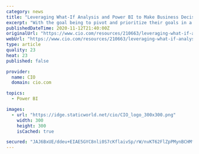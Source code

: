 ```yaml
---
category: news
title: "Leveraging What-If Analysis and Power BI to Make Business Decisions During the Coronavirus Pandemic"
excerpt: "With the goal being to pivot and prioritize their goals in a time of crisis, they partnered with CloudMoyo to leverage what-if analysis and Power BI. The resulting solution was the ..."
publishedDateTime: 2020-11-12T21:40:00Z
originalUrl: "https://www.cio.com/resources/210663/leveraging-what-if-analysis-and-power-bi-to-make-business-decisions-during-the-coronavirus-pandemic"
webUrl: "https://www.cio.com/resources/210663/leveraging-what-if-analysis-and-power-bi-to-make-business-decisions-during-the-coronavirus-pandemic"
type: article
quality: 23
heat: 23
published: false

provider:
  name: CIO
  domain: cio.com

topics:
  - Power BI

images:
  - url: "https://idge.staticworld.net/cio/CIO_logo_300x300.png"
    width: 300
    height: 300
    isCached: true

secured: "JAJ6BxUE/ddeu+EIAE5GYC8nli0S7cKflaivSp/rW/nvKT62FlZpPMynBCHMfRv9AUF1xG5RYcvPI2mTZ97cF4KZvfOgYXecXTYrShjz/kEZ1oR7GrPfguHWOMVTG27jjdFScqSxCwSedqDLutb9S55LuXINqcyLO2EPDvtorjDD9jyhqDCCMfKeJSWLe6onnH0tCjbaxJXg8Fo3hi5Zxhgx0iInZtXbEIAsNncqCXV1RXH4VQ2Cyuq3O3FqkKTcPqgbsYFkesH5o5jsR0etZr1KtJrGHPEaD7m5jTMQ/8bfmeNnj9aVcge3TgKi5nWcN2Z0v0RfIKCL0AolgyTg8YFu2j0MBHJ0lBbMEqSD3nE=;ewASeFgDO3N8m+qlRiCWHA=="
---
```


